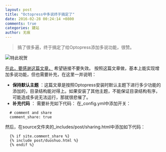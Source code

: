 ```yaml
---
layout: post
title: "Octopress中多说终于搞定了"
date: 2016-02-28 00:24:14 +0800
comments: true
categories: 建站
author: 无痕
---
```

>搞了很多遍，终于搞定了给Optopress添加多说功能，很赞。




![特此祝贺](http://cepos.img47.wal8.com/img47/537802_20160227224327/145659192877.jpg
)

[在此，要感谢这篇文章，][1] 希望链接不要失效。
按照这篇文章做，基本上能实现增加多说功能，但也需要补充，在这里一并说明：

 - **保持默认主题** ：这篇文章是按照Optopress安装时默认主题下进行多少功能的添加的，目录结构能对得上。如果安装了其他主题，不能保证目录结构有序，可能造成多说无法运行，那就很悲催了。
 - **补充代码** ： 需要补充如下代码：
 在_config.yml中添加开关：

  ```
    # comment and share
    comment_share: true
  ```
  然后，在source文件夹的_includes/post/sharing.html中添加如下代码：

  ```
    {% if site.comment_share %}
    {% include post/duoshuo.html %}
    {% endif %}
  ```





[1]: http://havee.me/internet/2013-02/add-duoshuo-commemt-system-into-octopress.html
